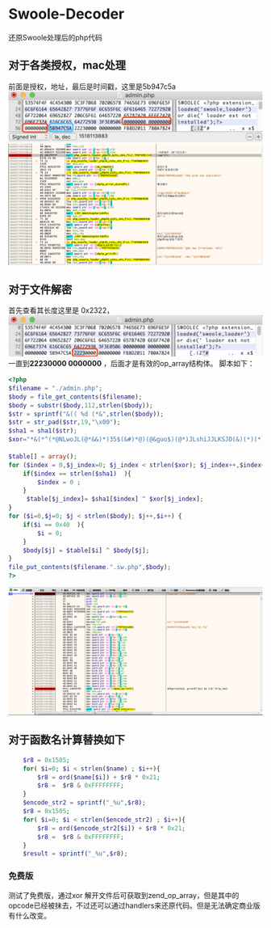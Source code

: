 # Swoole-Decoder
还原Swoole处理后的php代码

## 对于各类授权，mac处理
前面是授权，地址，最后是时间戳，这里是5b947c5a
![](./img/0.png)
![](./img/2.png)
## 对于文件解密
首先查看其长度这里是 0x2322，
![](./img/1.png)
一直到**22230000 0000000** ，后面才是有效的op_array结构体。
脚本如下：
``` php
<?php 
$filename = "./admin.php";
$body = file_get_contents($filename);
$body = substr($body,112,strlen($body));
$str = sprintf("&(( %d (*&",strlen($body));
$str = str_pad($str,19,"\x00");
$sha1 = sha1($str);
$xor="*&(*^(*@NLwoJL(@*&&)*)35$(&#)*@)(@&guo$)(@*)JLshiJJLKSJD(&)(*)(*)";

$table[] = array();
for ($index = 0,$j_index=0; $j_index < strlen($xor); $j_index++,$index++) {
    if($index == strlen($sha1)  ){
        $index = 0 ;
    }
     $table[$j_index]= $sha1[$index] ^ $xor[$j_index];
}
for ($i=0,$j=0; $j < strlen($body); $j++,$i++) { 
    if($i == 0x40  ){
        $i = 0;
    }
    $body[$j] = $table[$i] ^ $body[$j];
}
file_put_contents($filename.".sw.php",$body);
?>
```

![](3.png)
## 对于函数名计算替换如下
``` php
    $r8 = 0x1505;
    for( $i=0; $i < strlen($name) ; $i++){
        $r8 = ord($name[$i]) + $r8 * 0x21;
        $r8 =  $r8 & 0xFFFFFFFF;
    }
    $encode_str2 = sprintf("_%u",$r8);
    $r8 = 0x1505;
    for( $i=0; $i < strlen($encode_str2) ; $i++){
        $r8 = ord($encode_str2[$i]) + $r8 * 0x21;
        $r8 =  $r8 & 0xFFFFFFFF;
    }
    $result = sprintf("_%u",$r8);

```

### 免费版
测试了免费版，通过xor 解开文件后可获取到zend_op_array，但是其中的opcode已经被抹去，不过还可以通过handlers来还原代码。但是无法确定商业版有什么改变。